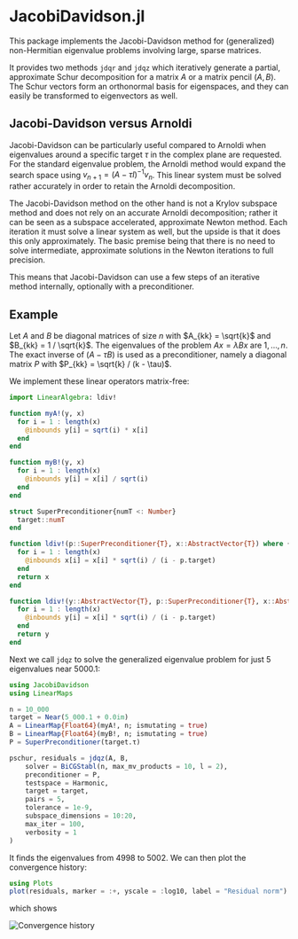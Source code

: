 # JacobiDavidson.jl
This package implements the Jacobi-Davidson method for (generalized) non-Hermitian eigenvalue problems involving large, sparse matrices.

It provides two methods `jdqr` and `jdqz` which iteratively generate a partial, approximate Schur decomposition for a matrix $A$ or a matrix pencil $(A, B)$. The Schur vectors form an orthonormal basis for eigenspaces, and they can easily be transformed to eigenvectors as well.

## Jacobi-Davidson versus Arnoldi
Jacobi-Davidson can be particularly useful compared to Arnoldi when eigenvalues around a specific target $\tau$ in the complex plane are requested. For the standard eigenvalue problem, the Arnoldi method would expand the search space using $v_{n+1} = (A - \tau I)^{-1}v_n$. This linear system must be solved rather accurately in order to retain the Arnoldi decomposition.

The Jacobi-Davidson method on the other hand is not a Krylov subspace method and does not rely on an accurate Arnoldi decomposition; rather it can be seen as a subspace accelerated, approximate Newton method. Each iteration it must solve a linear system as well, but the upside is that it does this only approximately. The basic premise being that there is no need to solve intermediate, approximate solutions in the Newton iterations to full precision.

This means that Jacobi-Davidson can use a few steps of an iterative method internally, optionally with a preconditioner.

## Example
Let $A$ and $B$ be diagonal matrices of size $n$ with $A_{kk} = \sqrt{k}$ and $B_{kk} = 1 / \sqrt{k}$. The eigenvalues of the problem $Ax = \lambda Bx$ are $1, \dots, n$. The exact inverse of $(A - \tau B)$ is used as a preconditioner, namely a diagonal matrix $P$ with $P_{kk} = \sqrt{k} / (k - \tau)$.

We implement these linear operators matrix-free:

```julia
import LinearAlgebra: ldiv!

function myA!(y, x)
  for i = 1 : length(x)
    @inbounds y[i] = sqrt(i) * x[i]
  end
end

function myB!(y, x)
  for i = 1 : length(x)
    @inbounds y[i] = x[i] / sqrt(i)
  end
end

struct SuperPreconditioner{numT <: Number}
  target::numT
end

function ldiv!(p::SuperPreconditioner{T}, x::AbstractVector{T}) where {T<:Number}
  for i = 1 : length(x)
    @inbounds x[i] = x[i] * sqrt(i) / (i - p.target)
  end
  return x
end

function ldiv!(y::AbstractVector{T}, p::SuperPreconditioner{T}, x::AbstractVector{T}) where {T<:Number}
  for i = 1 : length(x)
    @inbounds y[i] = x[i] * sqrt(i) / (i - p.target)
  end
  return y
end
```

Next we call `jdqz` to solve the generalized eigenvalue problem for just 5 eigenvalues near 5000.1:

```julia
using JacobiDavidson
using LinearMaps

n = 10_000
target = Near(5_000.1 + 0.0im)
A = LinearMap{Float64}(myA!, n; ismutating = true)
B = LinearMap{Float64}(myB!, n; ismutating = true)
P = SuperPreconditioner(target.τ)

pschur, residuals = jdqz(A, B,
    solver = BiCGStabl(n, max_mv_products = 10, l = 2),
    preconditioner = P,
    testspace = Harmonic,
    target = target,
    pairs = 5,
    tolerance = 1e-9,
    subspace_dimensions = 10:20,
    max_iter = 100,
    verbosity = 1
)
```

It finds the eigenvalues from 4998 to 5002. We can then plot the convergence history:

```julia
using Plots
plot(residuals, marker = :+, yscale = :log10, label = "Residual norm")
```

which shows

![Convergence history](conv.png)
